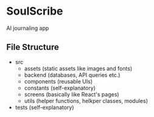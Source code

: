 # SoulScribe
AI journaling app 

## File Structure 
- src 
  - assets (static assets like images and fonts)
  - backend (databases, API queries etc.)
  - components (reusable UIs)
  - constants (self-explanatory) 
  - screens (basically like React's pages)
  - utils (helper functions, helkper classes, modules)
- tests (self-explanatory)

